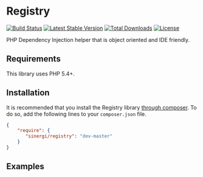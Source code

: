 Registry
========

[![Build Status](https://img.shields.io/travis/sinergi/registry/master.svg?style=flat)](https://travis-ci.org/sinergi/registry)
[![Latest Stable Version](http://img.shields.io/packagist/v/sinergi/registry.svg?style=flat)](https://packagist.org/packages/sinergi/registry)
[![Total Downloads](https://img.shields.io/packagist/dm/sinergi/registry.svg?style=flat)](https://packagist.org/packages/sinergi/registry)
[![License](https://img.shields.io/packagist/l/sinergi/registry.svg?style=flat)](https://packagist.org/packages/sinergi/registry)

PHP Dependency Injection helper that is object oriented and IDE friendly.

## Requirements

This library uses PHP 5.4+.

## Installation

It is recommended that you install the Registry library [through composer](http://getcomposer.org/). To do so, add the following lines to your ``composer.json`` file.

```json
{
    "require": {
       "sinergi/registry": "dev-master"
    }
}
```

## Examples

